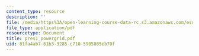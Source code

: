 ```yaml
---
content_type: resource
description: ''
file: /media/https%3A/open-learning-course-data-rc.s3.amazonaws.com/esd-342-advanced-system-architecture-spring-2006/81fa4ab761b33285c7105905805eb70f_pres1_powergrid.pdf
file_type: application/pdf
resourcetype: Document
title: pres1_powergrid.pdf
uid: 81fa4ab7-61b3-3285-c710-5905805eb70f
---
```

